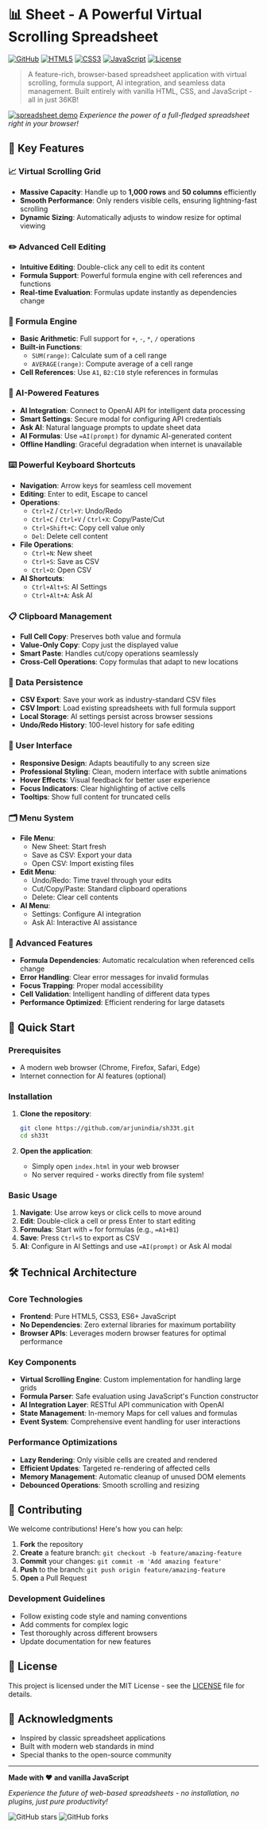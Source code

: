 # 📊 Sheet - A Powerful Virtual Scrolling Spreadsheet

[![GitHub](https://img.shields.io/badge/GitHub-Repository-blue?style=flat&logo=github)](https://github.com/arjunindia/sh33t)
[![HTML5](https://img.shields.io/badge/HTML5-Frontend-orange?style=flat&logo=html5)](https://developer.mozilla.org/en-US/docs/Web/HTML)
[![CSS3](https://img.shields.io/badge/CSS3-Styling-blue?style=flat&logo=css3)](https://developer.mozilla.org/en-US/docs/Web/CSS)
[![JavaScript](https://img.shields.io/badge/JavaScript-ES6+-yellow?style=flat&logo=javascript)](https://developer.mozilla.org/en-US/docs/Web/JavaScript)
[![License](https://img.shields.io/badge/License-MIT-green?style=flat)](LICENSE)

> A feature-rich, browser-based spreadsheet application with virtual scrolling, formula support, AI integration, and seamless data management. Built entirely with vanilla HTML, CSS, and JavaScript - all in just 36KB!

[![spreadsheet demo](https://i.ibb.co/7G5Q0YB/vivaldi-7o-GXSc7-TU2-ezgif-com-gif-maker.gif)](https://ibb.co/xSycn2TR)
*Experience the power of a full-fledged spreadsheet right in your browser!*

## 🌟 Key Features

### 📈 Virtual Scrolling Grid

- **Massive Capacity**: Handle up to **1,000 rows** and **50 columns** efficiently
- **Smooth Performance**: Only renders visible cells, ensuring lightning-fast scrolling
- **Dynamic Sizing**: Automatically adjusts to window resize for optimal viewing

### ✏️ Advanced Cell Editing

- **Intuitive Editing**: Double-click any cell to edit its content
- **Formula Support**: Powerful formula engine with cell references and functions
- **Real-time Evaluation**: Formulas update instantly as dependencies change

### 🧮 Formula Engine

- **Basic Arithmetic**: Full support for `+`, `-`, `*`, `/` operations
- **Built-in Functions**:
  - `SUM(range)`: Calculate sum of a cell range
  - `AVERAGE(range)`: Compute average of a cell range
- **Cell References**: Use `A1`, `B2:C10` style references in formulas

### 🤖 AI-Powered Features

- **AI Integration**: Connect to OpenAI API for intelligent data processing
- **Smart Settings**: Secure modal for configuring API credentials
- **Ask AI**: Natural language prompts to update sheet data
- **AI Formulas**: Use `=AI(prompt)` for dynamic AI-generated content
- **Offline Handling**: Graceful degradation when internet is unavailable

### ⌨️ Powerful Keyboard Shortcuts

- **Navigation**: Arrow keys for seamless cell movement
- **Editing**: Enter to edit, Escape to cancel
- **Operations**:
  - `Ctrl+Z` / `Ctrl+Y`: Undo/Redo
  - `Ctrl+C` / `Ctrl+V` / `Ctrl+X`: Copy/Paste/Cut
  - `Ctrl+Shift+C`: Copy cell value only
  - `Del`: Delete cell content
- **File Operations**:
  - `Ctrl+N`: New sheet
  - `Ctrl+S`: Save as CSV
  - `Ctrl+O`: Open CSV
- **AI Shortcuts**:
  - `Ctrl+Alt+S`: AI Settings
  - `Ctrl+Alt+A`: Ask AI

### 📋 Clipboard Management

- **Full Cell Copy**: Preserves both value and formula
- **Value-Only Copy**: Copy just the displayed value
- **Smart Paste**: Handles cut/copy operations seamlessly
- **Cross-Cell Operations**: Copy formulas that adapt to new locations

### 💾 Data Persistence

- **CSV Export**: Save your work as industry-standard CSV files
- **CSV Import**: Load existing spreadsheets with full formula support
- **Local Storage**: AI settings persist across browser sessions
- **Undo/Redo History**: 100-level history for safe editing

### 🎨 User Interface

- **Responsive Design**: Adapts beautifully to any screen size
- **Professional Styling**: Clean, modern interface with subtle animations
- **Hover Effects**: Visual feedback for better user experience
- **Focus Indicators**: Clear highlighting of active cells
- **Tooltips**: Show full content for truncated cells

### 🗂️ Menu System

- **File Menu**:
  - New Sheet: Start fresh
  - Save as CSV: Export your data
  - Open CSV: Import existing files
- **Edit Menu**:
  - Undo/Redo: Time travel through your edits
  - Cut/Copy/Paste: Standard clipboard operations
  - Delete: Clear cell contents
- **AI Menu**:
  - Settings: Configure AI integration
  - Ask AI: Interactive AI assistance

### 🔧 Advanced Features

- **Formula Dependencies**: Automatic recalculation when referenced cells change
- **Error Handling**: Clear error messages for invalid formulas
- **Focus Trapping**: Proper modal accessibility
- **Cell Validation**: Intelligent handling of different data types
- **Performance Optimized**: Efficient rendering for large datasets

## 🚀 Quick Start

### Prerequisites

- A modern web browser (Chrome, Firefox, Safari, Edge)
- Internet connection for AI features (optional)

### Installation

1. **Clone the repository**:

   ```bash
   git clone https://github.com/arjunindia/sh33t.git
   cd sh33t
   ```

2. **Open the application**:
   - Simply open `index.html` in your web browser
   - No server required - works directly from file system!

### Basic Usage

1. **Navigate**: Use arrow keys or click cells to move around
2. **Edit**: Double-click a cell or press Enter to start editing
3. **Formulas**: Start with `=` for formulas (e.g., `=A1+B1`)
4. **Save**: Press `Ctrl+S` to export as CSV
5. **AI**: Configure in AI Settings and use `=AI(prompt)` or Ask AI modal

## 🛠️ Technical Architecture

### Core Technologies

- **Frontend**: Pure HTML5, CSS3, ES6+ JavaScript
- **No Dependencies**: Zero external libraries for maximum portability
- **Browser APIs**: Leverages modern browser features for optimal performance

### Key Components

- **Virtual Scrolling Engine**: Custom implementation for handling large grids
- **Formula Parser**: Safe evaluation using JavaScript's Function constructor
- **AI Integration Layer**: RESTful API communication with OpenAI
- **State Management**: In-memory Maps for cell values and formulas
- **Event System**: Comprehensive event handling for user interactions

### Performance Optimizations

- **Lazy Rendering**: Only visible cells are created and rendered
- **Efficient Updates**: Targeted re-rendering of affected cells
- **Memory Management**: Automatic cleanup of unused DOM elements
- **Debounced Operations**: Smooth scrolling and resizing

## 🤝 Contributing

We welcome contributions! Here's how you can help:

1. **Fork** the repository
2. **Create** a feature branch: `git checkout -b feature/amazing-feature`
3. **Commit** your changes: `git commit -m 'Add amazing feature'`
4. **Push** to the branch: `git push origin feature/amazing-feature`
5. **Open** a Pull Request

### Development Guidelines

- Follow existing code style and naming conventions
- Add comments for complex logic
- Test thoroughly across different browsers
- Update documentation for new features

## 📄 License

This project is licensed under the MIT License - see the [LICENSE](LICENSE) file for details.

## 🙏 Acknowledgments

- Inspired by classic spreadsheet applications
- Built with modern web standards in mind
- Special thanks to the open-source community

---

**Made with ❤️ and vanilla JavaScript**

*Experience the future of web-based spreadsheets - no installation, no plugins, just pure productivity!*

![GitHub stars](https://img.shields.io/github/stars/arjunindia/sh33t?style=social)
![GitHub forks](https://img.shields.io/github/forks/arjunindia/sh33t?style=social)
